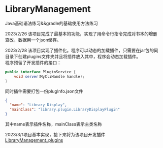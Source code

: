 # LibraryManagement
Java基础语法练习&&gradle的基础使用方法练习  

2023/2/26 该项目完成了最基本的功能，实现了用命令行指令完成对书本的增删查改，数据用一个json储存。  

2023/2/28 该项目实现了插件化。程序可以动态的加载插件，只需要在jar包的同目录下创建plugins文件夹并且将插件放入其中，程序会动态加载插件。  
程序预留了开发插件的接口：  
```java
public interface PluginService {
    void server(MyCliHandle handle);
}
```  
同时插件需要打包一份plugInfo.json文件  
```json
{
  "name": "Library Display",
  "mainClass": "library.plugin.LibraryDisplayPlugin"
}
```  
其中name表示插件名称，mainClass表示主类名称  
  
2023/3/1项目基本实现，接下来将为该项目开发插件[LibraryManagement_plugins](https://github.com/OneOFF-ive/LibraryManagement_plugins)
